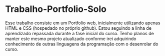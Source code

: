 # Trabalho-Portfolio-Solo
Esse trabalho consiste em um Portfolio web, inicialmente utilizando apenas HTML e CSS (hospedado no próprio github).
Estou seguindo a linha de aprendizado repassada durante a fase inicial do curso.
Tenho planos de manter este mesmo projeto atualizado conforme irei adquirindo conhecimento de outras linguagens da programação com o desenrolar do curso.
